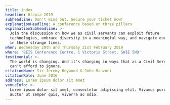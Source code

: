```yaml
---
title: index
headline: Utopia 2019
subheadline: Don't miss out. Secure your ticket now!
explanationHeadline: A conference based on three pillars
explanationSubheadline: >-
  Join the discussion on how we as civil servants can exploit future
  technologies, embrace diversity in a meaningful way, and navigate our careers
  in these strange times.
when: Wednesday 20th and Thursday 21st February 2019
where: 'BEIS Conference Centre, 1 Victoria Street, SW1E 5ND'
testimonial: >-
  The world is changing. And it's changing in ways that as a Civil Service, we
  can't afford to ignore.
citationName: Sir Jeremy Heywood & John Manzoni
citationRole: June 2016
address: Lorem ipsum dolor sit amet
venueInfo: >-
  Lorem ipsum dolor sit amet, consectetur adipiscing elit. Vivamus purus metus,
  auctor ut semper quis, viverra ac odio.
---
```


